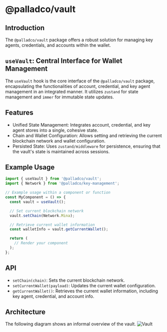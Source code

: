 # @palladco/vault

## Introduction

The `@palladco/vault` package offers a robust solution for managing key agents, credentials, and accounts within the wallet.

## `useVault`: Central Interface for Wallet Management

The `useVault` hook is the core interface of the `@palladco/vault` package, encapsulating the functionalities of account, credential, and key agent management in an integrated manner. It utilizes `zustand` for state management and `immer` for immutable state updates.

## Features

- Unified State Management: Integrates account, credential, and key agent stores into a single, cohesive state.
- Chain and Wallet Configuration: Allows setting and retrieving the current blockchain network and wallet configuration.
- Persisted State: Uses `zustand/middleware` for persistence, ensuring that the vault's state is maintained across sessions.

## Example Usage

```ts
import { useVault } from '@palladco/vault';
import { Network } from '@palladco/key-management';

// Example usage within a component or function
const MyComponent = () => {
  const vault = useVault();

  // Set current blockchain network
  vault.setChain(Network.Mina);

  // Retrieve current wallet information
  const walletInfo = vault.getCurrentWallet();

  return (
    // Render your component
  );
};
```

## API

- `setChain(chain)`: Sets the current blockchain network.
- `setCurrentWallet(payload)`: Updates the current wallet configuration.
- `getCurrentWallet()`: Retrieves the current wallet information, including key agent, credential, and account info.

## Architecture

The following diagram shows an informal overview of the vault.
![Vault](/packages/vault/images/vaultDiagram.png)
